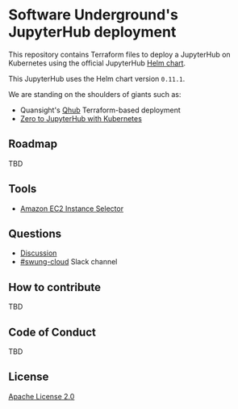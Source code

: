 # Software Underground's JupyterHub deployment

This repository contains Terraform files to deploy
a JupyterHub on Kubernetes using the official JupyterHub
[Helm chart](https://jupyterhub.github.io/helm-chart/).

This JupyterHub uses the Helm chart version `0.11.1`.

We are standing on the shoulders of giants such as:

* Quansight's [Qhub](https://github.com/Quansight/qhub-cloud) Terraform-based deployment
* [Zero to JupyterHub with Kubernetes](https://zero-to-jupyterhub.readthedocs.io)

## Roadmap

TBD

## Tools

* [Amazon EC2 Instance Selector](https://github.com/aws/amazon-ec2-instance-selector)

## Questions

* [Discussion](https://github.com/softwareunderground/jupyterhub-deployment/discussions)
* [#swung-cloud](https://swung.slack.com/archives/C013Z9UQXGX) Slack channel

## How to contribute

TBD

## Code of Conduct

TBD

## License

[Apache License 2.0](https://github.com/softwareunderground/jupyterhub-deployment/blob/main/LICENSE)
